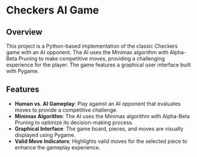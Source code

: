 # Checkers AI Game

## Overview

This project is a Python-based implementation of the classic Checkers game with an AI opponent. The AI uses the Minimax algorithm with Alpha-Beta Pruning to make competitive moves, providing a challenging experience for the player. The game features a graphical user interface built with Pygame.

## Features

- **Human vs. AI Gameplay**: Play against an AI opponent that evaluates moves to provide a competitive challenge.
- **Minimax Algorithm**: The AI uses the Minimax algorithm with Alpha-Beta Pruning to optimize its decision-making process.
- **Graphical Interface**: The game board, pieces, and moves are visually displayed using Pygame.
- **Valid Move Indicators**: Highlights valid moves for the selected piece to enhance the gameplay experience.

